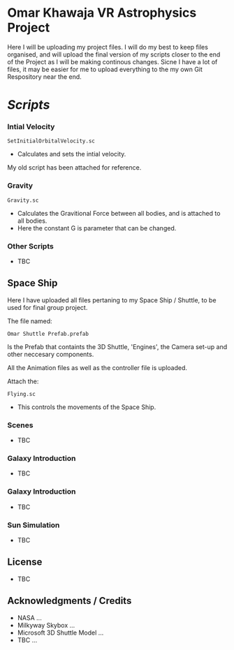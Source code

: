 # **Omar Khawaja** VR Astrophysics Project

Here I will be uploading my project files. I will do my best to keep files organised, and will upload the final version of my scripts closer to the end of the Project as I will be making continous changes. Sicne I have a lot of files, it may be easier for me to upload everything to the my own Git Respository near the end. 

# *Scripts*
### Intial Velocity 

```
SetInitialOrbitalVelocity.sc
``` 

* Calculates and sets the intial velocity. 

My old script has been attached for reference. 

### Gravity 

```
Gravity.sc
``` 
* Calculates the Gravitional Force between all bodies, and is attached to all bodies. 
* Here the constant G is parameter that can be changed. 

### Other Scripts

* TBC


## Space Ship

Here I have uploaded all files pertaning to my Space Ship / Shuttle, to be used for final group project. 

The file named:
```
Omar Shuttle Prefab.prefab
```
Is the Prefab that containts the 3D Shuttle, 'Engines', the Camera set-up and other neccesary components. 

All the Animation files as well as the controller file is uploaded. 

Attach the:
```
Flying.sc
``` 
* This controls the movements of the Space Ship.

### Scenes 

* TBC

### Galaxy Introduction 

* TBC

### Galaxy Introduction 

* TBC

### Sun Simulation

* TBC


## License

* TBC

## Acknowledgments / Credits

* NASA ... 
* Milkyway Skybox ...
* Microsoft 3D Shuttle Model ...
* TBC ...
